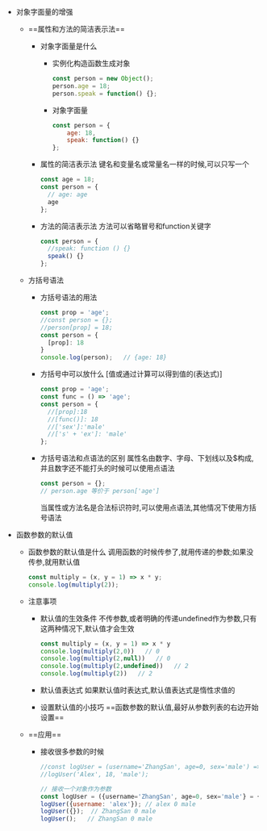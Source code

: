 - 对象字面量的增强

  - ==属性和方法的简洁表示法==

    - 对象字面量是什么

      - 实例化构造函数生成对象

        ```js
        const person = new Object();
        person.age = 18;
        person.speak = function() {};
        ```

      - 对象字面量

        ```js
        const person = {
        	age: 18,
        	speak: function() {}
        };
        ```

        

    - 属性的简洁表示法
      键名和变量名或常量名一样的时候,可以只写一个

      ```js
      const age = 18;
      const person = {
        // age: age
        age
      };
      ```

    - 方法的简洁表示法
      方法可以省略冒号和function关键字

      ```js
      const person = {
        //speak: function () {}
      	speak() {}
      };
      ```

  - 方括号语法

    - 方括号语法的用法

      ```js
      const prop = 'age';
      //const person = {};
      //person[prop] = 18;
      const person = {
        [prop]: 18
      }
      console.log(person);   // {age: 18}
      ```

    - 方括号中可以放什么
      [值或通过计算可以得到值的(表达式)]

      ```js
      const prop = 'age';
      const func = () => 'age';
      const person = {
        //[prop]:18
        //[func()]: 18
        //['sex']:'male'
        //['s' + 'ex']: 'male'
      };
      ```

    - 方括号语法和点语法的区别
      属性名由数字、字母、下划线以及$构成,并且数字还不能打头的时候可以使用点语法

      ```js
      const person = {};
      // person.age 等价于 person['age']
      ```

      当属性或方法名是合法标识符时,可以使用点语法,其他情况下使用方括号语法

- 函数参数的默认值

  - 函数参数的默认值是什么
    调用函数的时候传参了,就用传递的参数;如果没传参,就用默认值

    ```js
    const multiply = (x, y = 1) => x * y;
    console.log(multiply(2));
    ```

  - 注意事项

    - 默认值的生效条件
      不传参数,或者明确的传递undefined作为参数,只有这两种情况下,默认值才会生效

      ```js
      const multiply = (x, y = 1) => x * y
      console.log(multiply(2,0))   // 0
      console.log(multiply(2,null))   // 0
      console.log(multiply(2,undefined))   // 2
      console.log(multiply(2))   // 2
      ```

    - 默认值表达式
      如果默认值时表达式,默认值表达式是惰性求值的

    - 设置默认值的小技巧
      ==函数参数的默认值,最好从参数列表的右边开始设置==

  - ==应用==

    - 接收很多参数的时候

      ```js
      //const logUser = (username='ZhangSan', age=0, sex='male') => console.log(username, age, sex);
      //logUser('Alex', 18, 'male');
      
      // 接收一个对象作为参数
      const logUser = ({username='ZhangSan', age=0, sex='male'} = {}) => console.log(username, age, sex);
      logUser({username: 'alex'}); // alex 0 male
      logUser({});  // ZhangSan 0 male
      logUser();   // ZhangSan 0 male
      ```

      